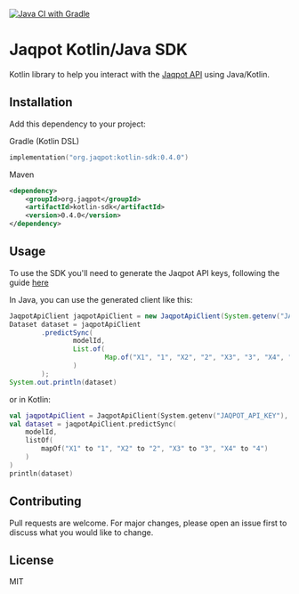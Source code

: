 [![Java CI with Gradle](https://github.com/ntua-unit-of-control-and-informatics/jaqpot-kotlin-sdk/actions/workflows/build.yml/badge.svg)](https://github.com/ntua-unit-of-control-and-informatics/jaqpot-kotlin-sdk/actions/workflows/build.yml)

# Jaqpot Kotlin/Java SDK

Kotlin library to help you interact with the [Jaqpot API](https://jaqpot.org/docs/jaqpot-api) using Java/Kotlin.

## Installation

Add this dependency to your project:

Gradle (Kotlin DSL)

```kotlin
implementation("org.jaqpot:kotlin-sdk:0.4.0")
```

Maven

```xml
<dependency>
    <groupId>org.jaqpot</groupId>
    <artifactId>kotlin-sdk</artifactId>
    <version>0.4.0</version>
</dependency>
``` 

## Usage

To use the SDK you'll need to generate the Jaqpot API keys, following the
guide [here](https://jaqpot.org/docs/jaqpot-api/authentication/create-an-api-key)

In Java, you can use the generated client like this:

```java
JaqpotApiClient jaqpotApiClient = new JaqpotApiClient(System.getenv("JAQPOT_API_KEY"), System.getenv("JAQPOT_API_SECRET"));
Dataset dataset = jaqpotApiClient
        .predictSync(
                modelId,
                List.of(
                        Map.of("X1", "1", "X2", "2", "X3", "3", "X4", "4")
                )
        );
System.out.println(dataset)
```

or in Kotlin:

```kotlin
val jaqpotApiClient = JaqpotApiClient(System.getenv("JAQPOT_API_KEY"), System.getenv("JAQPOT_API_SECRET"))
val dataset = jaqpotApiClient.predictSync(
    modelId,
    listOf(
        mapOf("X1" to "1", "X2" to "2", "X3" to "3", "X4" to "4")
    )
)
println(dataset)
```

## Contributing

Pull requests are welcome. For major changes, please open an issue first
to discuss what you would like to change.

## License

MIT
